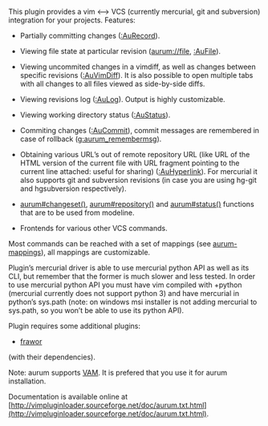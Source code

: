 
This plugin provides a vim <--> VCS (currently mercurial, git and subversion) 
integration for your projects. Features:

  - Partially committing changes ([:AuRecord](http://vimpluginloader.sourceforge.net/doc/aurum.txt.html#line405-0)).

  - Viewing file state at particular revision ([aurum://file](http://vimpluginloader.sourceforge.net/doc/aurum.txt.html#line684-0), [:AuFile](http://vimpluginloader.sourceforge.net/doc/aurum.txt.html#line161-0)).

  - Viewing uncommited changes in a vimdiff, as well as changes between 
    specific revisions ([:AuVimDiff](http://vimpluginloader.sourceforge.net/doc/aurum.txt.html#line448-0)). It is also possible to open multiple 
    tabs with all changes to all files viewed as side-by-side diffs.

  - Viewing revisions log ([:AuLog](http://vimpluginloader.sourceforge.net/doc/aurum.txt.html#line260-0)). Output is highly customizable.

  - Viewing working directory status ([:AuStatus](http://vimpluginloader.sourceforge.net/doc/aurum.txt.html#line409-0)).

  - Commiting changes ([:AuCommit](http://vimpluginloader.sourceforge.net/doc/aurum.txt.html#line102-0)), commit messages are remembered in case of 
    rollback ([g:aurum_remembermsg](http://vimpluginloader.sourceforge.net/doc/aurum.txt.html#line1067-0)).

  - Obtaining various URL’s out of remote repository URL (like URL of the HTML 
    version of the current file with URL fragment pointing to the current line 
    attached: useful for sharing) ([:AuHyperlink](http://vimpluginloader.sourceforge.net/doc/aurum.txt.html#line203-0)). For mercurial it also 
    supports git and subversion revisions (in case you are using hg-git and 
    hgsubversion respectively).

  - [aurum#changeset()](http://vimpluginloader.sourceforge.net/doc/aurum.txt.html#line504-0), [aurum#repository()](http://vimpluginloader.sourceforge.net/doc/aurum.txt.html#line500-0) and [aurum#status()](http://vimpluginloader.sourceforge.net/doc/aurum.txt.html#line508-0) functions 
    that are to be used from modeline.

  - Frontends for various other VCS commands.

Most commands can be reached with a set of mappings (see [aurum-mappings](http://vimpluginloader.sourceforge.net/doc/aurum.txt.html#line846-0)), 
all mappings are customizable.


Plugin’s mercurial driver is able to use mercurial python API as well as its 
CLI, but remember that the former is much slower and less tested. In order to 
use mercurial python API you must have vim compiled with +python (mercurial 
currently does not support python 3) and have mercurial in python’s sys.path 
(note: on windows msi installer is not adding mercurial to sys.path, so you 
won’t be able to use its python API).


Plugin requires some additional plugins:

  - [frawor](https://bitbucket.org/ZyX_I/frawor)

(with their dependencies).


Note: aurum supports [VAM](https://github.com/MarcWeber/vim-addon-manager). It 
      is prefered that you use it for aurum installation.

Documentation is available online at [http://vimpluginloader.sourceforge.net/doc/aurum.txt.html](http://vimpluginloader.sourceforge.net/doc/aurum.txt.html).
